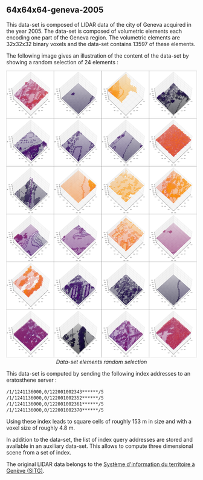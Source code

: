 ## 64x64x64-geneva-2005

This data-set is composed of LIDAR data of the city of Geneva acquired in the
year 2005. The data-set is composed of volumetric elements each encoding one part
of the Geneva region. The volumetric elements are 32x32x32 binary voxels and the
data-set contains 13597 of these elements.

The following image gives an illustration of the content of the data-set by
showing a random selection of 24 elements :

<p align="center">
    <img src="https://github.com/nils-hamel/turing-project/blob/master/doc/dataset/32x32x32-geneva-2005.jpg?raw=true" width="576">
    <br />
    <i>Data-set elements random selection</i>
</p>

This data-set is computed by sending the following index addresses to an
eratosthene server :

    /1/1241136000,0/122001002343******/5
    /1/1241136000,0/122001002352******/5
    /1/1241136000,0/122001002361******/5
    /1/1241136000,0/122001002370******/5

Using these index leads to square cells of roughly 153 m in size and with a
voxel size of roughly 4.8 m.

In addition to the data-set, the list of index query addresses are stored and
available in an auxiliary data-set. This allows to compute three dimensional
scene from a set of index.

The original LIDAR data belongs to the [Système d'information du territoire à Genève (SITG)](http://ge.ch/sitg).
